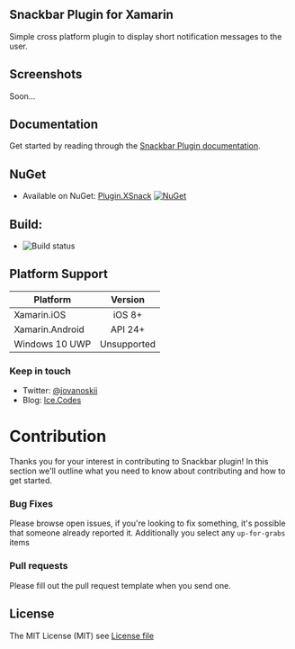 ## Snackbar Plugin for Xamarin

Simple cross platform plugin to display short notification messages to the user.

## Screenshots
Soon...

## Documentation
Get started by reading through the [Snackbar Plugin documentation](https://github.com/ice-j/Plugin.XSnack/wiki).

## NuGet
* Available on NuGet: [Plugin.XSnack](http://www.nuget.org/packages/Xam.Plugin.Connectivity) [![NuGet](https://img.shields.io/nuget/v/Xam.Plugin.Connectivity.svg?label=NuGet)](https://www.nuget.org/packages/Xam.Plugin.Connectivity/)

## Build: 
* ![Build status](https://icejovanoski.visualstudio.com/_apis/public/build/definitions/d1e75b13-c0ad-473e-a989-861a16ab1ad6/1/badge)

## Platform Support

|Platform|Version|
| ------------------- | :------------------: |
|Xamarin.iOS|iOS 8+|
|Xamarin.Android|API 24+|
|Windows 10 UWP|Unsupported|

### Keep in touch
* Twitter: [@jovanoskii](http://twitter.com/jovanoskii)
* Blog: [Ice.Codes](http://ice.codes)

# Contribution

Thanks you for your interest in contributing to Snackbar plugin! In this section we'll outline what you need to know about contributing and how to get started.

### Bug Fixes
Please browse open issues, if you're looking to fix something, it's possible that someone already reported it. Additionally you select any `up-for-grabs` items

### Pull requests
Please fill out the pull request template when you send one.

## License
The MIT License (MIT) see [License file](LICENSE)
